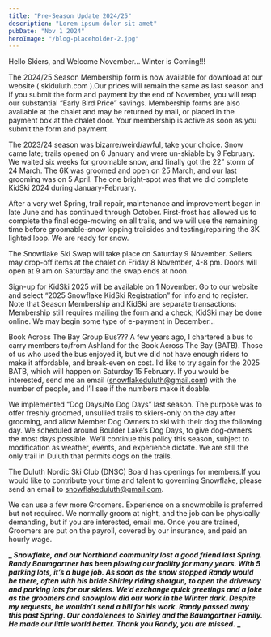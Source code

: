```yaml
---
title: "Pre-Season Update 2024/25"
description: "Lorem ipsum dolor sit amet"
pubDate: "Nov 1 2024"
heroImage: "/blog-placeholder-2.jpg"
---
```


Hello Skiers, and Welcome November… Winter is Coming!!!

The 2024/25 Season Membership form is now available for download at our website ( skiduluth.com ).Our prices will remain the same as last season and if you submit the form and payment by the end of November, you will reap our substantial “Early Bird Price” savings. Membership forms are also available at the chalet and may be returned by mail, or placed in the payment box at the chalet door. Your membership is active as soon as you submit the form and payment.

The 2023/24 season was bizarre/weird/awful, take your choice. Snow came late; trails opened on 6 January and were un-skiable by 9 February. We waited six weeks for groomable snow, and finally got the 22” storm of 24 March. The 6K was groomed and open on 25 March, and our last grooming was on 5 April. The one bright-spot was that we did complete KidSki 2024 during January-February.

After a very wet Spring, trail repair, maintenance and improvement began in late June and has continued through October. First-frost has allowed us to complete the final edge-mowing on all trails, and we will use the remaining time before groomable-snow lopping trailsides and testing/repairing the 3K lighted loop. We are ready for snow.

The Snowflake Ski Swap will take place on Saturday 9 November.
Sellers may drop-off items at the chalet on Friday 8 November, 4-8 pm.
Doors will open at 9 am on Saturday and the swap ends at noon.

Sign-up for KidSki 2025 will be available on 1 November. Go to our website and select “2025 Snowflake KidSki Registration” for info and to register. Note that Season Membership and KidSki are separate transactions: Membership still requires mailing the form and a check; KidSki may be done online. We may begin some type of e-payment in December…

Book Across The Bay Group Bus??? A few years ago, I chartered a bus to carry members to/from Ashland for the Book Across The Bay (BATB). Those of us who used the bus enjoyed it, but we did not have enough riders to make it affordable, and break-even on cost. I’d like to try again for the 2025 BATB, which will happen on Saturday 15 February. If you would be interested, send me an email (snowflakeduluth@gmail.com) with the number of people, and I’ll see if the numbers make it doable.

We implemented “Dog Days/No Dog Days” last season. The purpose was to offer freshly groomed, unsullied trails to skiers-only on the day after grooming, and allow Member Dog Owners to ski with their dog the following day. We scheduled around Boulder Lake’s Dog Days, to give dog-owners the most days possible. We’ll continue this policy this season, subject to modification as weather, events, and experience dictate. We are still the only trail in Duluth that permits dogs on the trails.

The Duluth Nordic Ski Club (DNSC) Board has openings for members.If you would like to contribute your time and talent to governing Snowflake, please send an email to snowflakeduluth@gmail.com.

We can use a few more Groomers. Experience on a snowmobile is preferred but not required. We normally groom at night, and the job can be physically demanding, but if you are interested, email me. Once you are trained, Groomers are put on the payroll, covered by our insurance, and paid an hourly wage.

**_ *Snowflake, and our Northland community lost a good friend last Spring. Randy Baumgartner has been plowing our facility for many years. With 5 parking lots, it’s a huge job. As soon as the snow stopped Randy would be there, often with his bride Shirley riding shotgun, to open the driveway and parking lots for our skiers. We’d exchange quick greetings and a joke as the groomers and snowplow did our work in the Winter dark. Despite my requests, he wouldn’t send a bill for his work. Randy passed away this past Spring. Our condolences to Shirley and the Baumgartner Family. He made our little world better. Thank you Randy, you are missed.* _**
